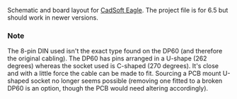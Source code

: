 Schematic and board layout for [CadSoft Eagle](http://www.cadsoftusa.com/). The project file is for 6.5 but should work in newer versions.

### Note
The 8-pin DIN used isn't the exact type found on the DP60 (and therefore the original cabling). The DP60 has pins arranged in a U-shape (262 degrees) whereas the socket used is C-shaped (270 degrees). It's close and with a little force the cable can be made to fit. Sourcing a PCB mount U-shaped socket no longer seems possible (removing one fitted to a broken DP60 is an option, though the PCB would need altering accordingly).
